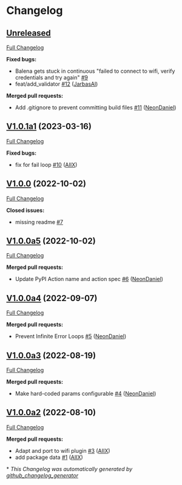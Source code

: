 # Changelog

## [Unreleased](https://github.com/OpenVoiceOS/ovos-PHAL-plugin-balena-wifi/tree/HEAD)

[Full Changelog](https://github.com/OpenVoiceOS/ovos-PHAL-plugin-balena-wifi/compare/V1.0.1a1...HEAD)

**Fixed bugs:**

- Balena gets stuck in continuous "failed to connect to wifi, verify credentials and try again"  [\#9](https://github.com/OpenVoiceOS/ovos-PHAL-plugin-balena-wifi/issues/9)
- feat/add\_validator [\#12](https://github.com/OpenVoiceOS/ovos-PHAL-plugin-balena-wifi/pull/12) ([JarbasAl](https://github.com/JarbasAl))

**Merged pull requests:**

- Add .gitignore to prevent committing build files [\#11](https://github.com/OpenVoiceOS/ovos-PHAL-plugin-balena-wifi/pull/11) ([NeonDaniel](https://github.com/NeonDaniel))

## [V1.0.1a1](https://github.com/OpenVoiceOS/ovos-PHAL-plugin-balena-wifi/tree/V1.0.1a1) (2023-03-16)

[Full Changelog](https://github.com/OpenVoiceOS/ovos-PHAL-plugin-balena-wifi/compare/V1.0.0...V1.0.1a1)

**Fixed bugs:**

- fix for fail loop [\#10](https://github.com/OpenVoiceOS/ovos-PHAL-plugin-balena-wifi/pull/10) ([AIIX](https://github.com/AIIX))

## [V1.0.0](https://github.com/OpenVoiceOS/ovos-PHAL-plugin-balena-wifi/tree/V1.0.0) (2022-10-02)

[Full Changelog](https://github.com/OpenVoiceOS/ovos-PHAL-plugin-balena-wifi/compare/V1.0.0a5...V1.0.0)

**Closed issues:**

- missing readme [\#7](https://github.com/OpenVoiceOS/ovos-PHAL-plugin-balena-wifi/issues/7)

## [V1.0.0a5](https://github.com/OpenVoiceOS/ovos-PHAL-plugin-balena-wifi/tree/V1.0.0a5) (2022-10-02)

[Full Changelog](https://github.com/OpenVoiceOS/ovos-PHAL-plugin-balena-wifi/compare/V1.0.0a4...V1.0.0a5)

**Merged pull requests:**

- Update PyPI Action name and action spec [\#6](https://github.com/OpenVoiceOS/ovos-PHAL-plugin-balena-wifi/pull/6) ([NeonDaniel](https://github.com/NeonDaniel))

## [V1.0.0a4](https://github.com/OpenVoiceOS/ovos-PHAL-plugin-balena-wifi/tree/V1.0.0a4) (2022-09-07)

[Full Changelog](https://github.com/OpenVoiceOS/ovos-PHAL-plugin-balena-wifi/compare/V1.0.0a3...V1.0.0a4)

**Merged pull requests:**

- Prevent Infinite Error Loops [\#5](https://github.com/OpenVoiceOS/ovos-PHAL-plugin-balena-wifi/pull/5) ([NeonDaniel](https://github.com/NeonDaniel))

## [V1.0.0a3](https://github.com/OpenVoiceOS/ovos-PHAL-plugin-balena-wifi/tree/V1.0.0a3) (2022-08-19)

[Full Changelog](https://github.com/OpenVoiceOS/ovos-PHAL-plugin-balena-wifi/compare/V1.0.0a2...V1.0.0a3)

**Merged pull requests:**

- Make hard-coded params configurable [\#4](https://github.com/OpenVoiceOS/ovos-PHAL-plugin-balena-wifi/pull/4) ([NeonDaniel](https://github.com/NeonDaniel))

## [V1.0.0a2](https://github.com/OpenVoiceOS/ovos-PHAL-plugin-balena-wifi/tree/V1.0.0a2) (2022-08-10)

[Full Changelog](https://github.com/OpenVoiceOS/ovos-PHAL-plugin-balena-wifi/compare/560b54241f8c29880d316e87205c9e6d69889a01...V1.0.0a2)

**Merged pull requests:**

- Adapt and port to wifi plugin [\#3](https://github.com/OpenVoiceOS/ovos-PHAL-plugin-balena-wifi/pull/3) ([AIIX](https://github.com/AIIX))
- add package data [\#1](https://github.com/OpenVoiceOS/ovos-PHAL-plugin-balena-wifi/pull/1) ([AIIX](https://github.com/AIIX))



\* *This Changelog was automatically generated by [github_changelog_generator](https://github.com/github-changelog-generator/github-changelog-generator)*
